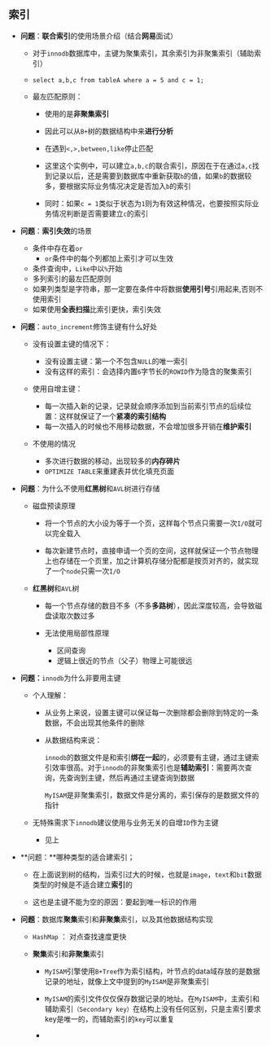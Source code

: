 ## 索引
 
* **问题**：**联合索引**的使用场景介绍（结合**网易**面试）

    * 对于`innodb`数据库中，主键为聚集索引，其余索引为非聚集索引（辅助索引）

    * `select a,b,c from tableA where a = 5 and c = 1;`
    * 最左匹配原则：
        * 使用的是**非聚集索引** 
        
        * 因此可以从`B+`树的数据结构中来**进行分析**
        * 在遇到`<,>,between,like`停止匹配
        * 这里这个实例中，可以建立`a,b,c`的联合索引，原因在于在通过`a,c`找到记录以后，还是需要到数据库中重新获取`b`的值，如果`b`的数据较多，要根据实际业务情况决定是否加入`b`的索引
        * 同时：如果`c = 1`类似于状态为`1`则为有效这种情况，也要按照实际业务情况判断是否需要建立`c`的索引
* **问题**：**索引失效**的场景
    * 条件中存在着`or `
        * `or`条件中的每个列都加上索引才可以生效
    * 条件查询中，`Like`中以`%`开始
    * 多列索引的最左匹配原则
    * 如果列类型是字符串，那一定要在条件中将数据**使用引号**引用起来,否则不使用索引
    * 如果使用**全表扫描**比索引更快，索引失效

* **问题**：`auto_increment`修饰主键有什么好处
    * 没有设置主键的情况下：
        * 没有设置主键：第一个不包含`NULL`的唯一索引
        * 没有这样的索引：会选择内置`6`字节长的`ROWID`作为隐含的聚集索引
    * 使用自增主键：
        * 每一次插入新的记录，记录就会顺序添加到当前索引节点的后续位置：这样就保证了一个**紧凑的索引结构**
        * 每一次插入的时候也不用移动数据，不会增加很多开销在**维护索引**
        
    * 不使用的情况
        * 多次进行数据的移动，出现较多的**内存碎片** 
        * `OPTIMIZE TABLE`来重建表并优化填充页面

* **问题**：为什么不使用**红黑树**和`AVL`树进行存储
    * 磁盘预读原理
        * 将一个节点的大小设为等于一个页，这样每个节点只需要一次`I/O`就可以完全载入
        
        * 每次新建节点时，直接申请一个页的空间，这样就保证一个节点物理上也存储在一个页里，加之计算机存储分配都是按页对齐的，就实现了一个`node`只需一次`I/O`
    * **红黑树**和`AVL`树
        * 每一个节点存储的数目不多（不多**多路树**），因此深度较高，会导致磁盘读取次数过多
        
        * 无法使用局部性原理
            * 区间查询 
            * 逻辑上很近的节点（父子）物理上可能很远

* **问题：**`innodb`为什么非要用主键
    
    * 个人理解：
        * 从业务上来说，设置主键可以保证每一次删除都会删除到特定的一条数据，不会出现其他条件的删除
        * 从数据结构来说：
        
            `innodb`的数据文件是和索引**绑在一起**的，必须要有主键，通过主键索引效率很高。对于`innodb`的非聚集索引也是**辅助索引**：需要两次查询，先查询到主键，然后再通过主键查询到数据
            
            `MyISAM`是非聚集索引，数据文件是分离的，索引保存的是数据文件的指针
            

    * 无特殊需求下`innodb`建议使用与业务无关的自增`ID`作为主键
        * 见上 
 

* **问题：**哪种类型的适合建索引；
    * 在上面说到树的结构，当索引过大的时候，也就是`image`，`text`和`bit`数据类型的时候是不适合建立**索引**的
    
    * 这也是主键不能为空的原因：要起到唯一标识的作用


* **问题**：数据库**聚集**索引和**非聚集**索引，以及其他数据结构实现
    * `HashMap`  ： 对点查找速度更快
    * **聚集**索引和**非聚集**索引
    
        * `MyISAM`引擎使用`B+Tree`作为索引结构，叶节点的data域存放的是数据记录的地址，就像上文中提到的`MyISAM`是非聚集索引
        
        * `MyISAM`的索引文件仅仅保存数据记录的地址。在`MyISAM`中，主索引和辅助索引`（Secondary key）`在结构上没有任何区别，只是主索引要求key是唯一的，而辅助索引的`key`可以重复
        * 



